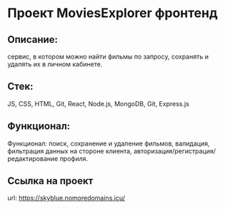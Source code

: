 # Проект MoviesExplorer фронтенд

## Описание: 
сервис, в котором можно найти фильмы по запросу, сохранять и удалять их в личном кабинете.

## Стек: 
JS, CSS, HTML, Git, React, Node.js, MongoDB, Git, Express.js

## Функционал: 
Функционал: поиск, сохранение и удаление фильмов, валидация, фильтрация данных на стороне клиента, авторизация/регистрация/редактирование профиля.

## Ссылка на проект
url: https://skyblue.nomoredomains.icu/
